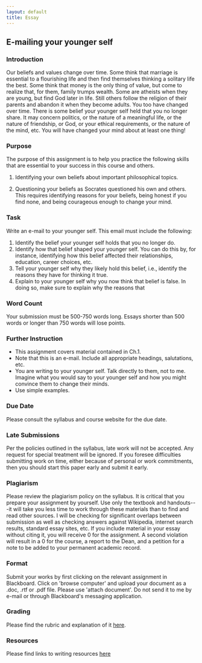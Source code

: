 ```yaml
---
layout: default
title: Essay
---
```

## E-mailing your younger self

### Introduction

Our beliefs and values change over time. Some think that marriage is essential to a flourishing life and then find themselves thinking a solitary life the best. Some think that money is the only thing of value, but come to realize that, for them, family trumps wealth. Some are atheists when they are young, but find God later in life. Still others follow the religion of their parents and abandon it when they become adults. You too have changed over time. There is some belief your younger self held that you no longer share. It may concern politics, or the nature of a meaningful life, or the nature of friendship, or God, or your ethical requirements, or the nature of the mind, etc. You will have changed your mind about at least one thing!



### Purpose 

The purpose of this assignment is to help you practice the following skills that are essential to your success in this course and others. 


1.  Identifying your own beliefs about important philosophical topics.

2.  Questioning your beliefs as Socrates questioned his own and others. This requires identifying reasons for your beliefs, being honest if you find none, and being courageous enough to change your mind. 



### Task

Write an e-mail to your younger self. This email must include the following: 

1. Identify the belief your younger self holds that you no longer do. 
2. Identify how that belief shaped your younger self. You can do this by, for instance, identifying how this belief affected their relationships, education, career choices, etc. 
3. Tell your younger self why they likely hold this belief, i.e., identify the reasons they have for thinking it true. 
4. Explain to your younger self why you now think that belief is false. In doing so, make sure to explain why the reasons that  


 
### Word Count

Your submission must be 500-750 words long. Essays shorter than 500 words or longer than 750 words will lose points. 

### Further Instruction 

+ This assignment covers material contained in Ch.1.
+ Note that this is an e-mail. Include all appropriate headings, salutations, etc. 
+ You are writing to your younger self. Talk directly to them, not to me. Imagine what you would say to your younger self and how you might convince them to change their minds. 
+ Use simple examples. 

 

### Due Date
Please consult the syllabus and course website for the due date.

### Late Submissions

Per the policies outlined in the syllabus, late work will not be accepted. Any request for special treatment will be ignored. If you foresee difficulties submitting work on time, either because of personal or work commitments, then you should start this paper early and submit it early. 

### Plagiarism

Please review the plagiarism policy on the syllabus. It is critical that you prepare your assignment by yourself. Use only the textbook and handouts---it will take you less time to work through these materials than to find and read other sources. I will be checking for significant overlaps between submission as well as checking answers against Wikipedia, internet search results, standard essay sites, etc. If you include material in your essay without citing it, you will receive 0 for the assignment. A second violation will result in a 0 for the course, a report to the Dean, and a petition for a note to be added to your permanent academic record.

### Format

Submit your works by first clicking on the relevant assignment in Blackboard. Click on 'browse computer' and upload your document as a .doc, .rtf or .pdf file. Please use 'attach document'. Do not send it to me by e-mail or through Blackboard's messaging application. 

### Grading
Please find the rubric and explanation of it [here](/Teaching/Grading/).

### Resources
Please find links to writing resources [here](/Teaching/Resources/)




